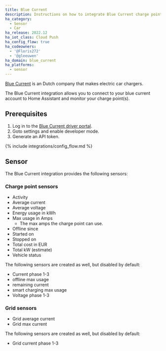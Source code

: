 ```yaml
---
title: Blue Current
description: Instructions on how to integrate Blue Current charge points within Home Assistant.
ha_category:
  - Sensor
  - Car
ha_release: 2022.12
ha_iot_class: Cloud Push
ha_config_flow: true
ha_codeowners:
  - '@Floris272'
  - '@gleeuwen'
ha_domain: blue_current
ha_platforms:
  - sensor
---
```


[Blue Current](https://www.bluecurrent.nl/) is an Dutch company that makes electric car chargers.

The Blue Current integration allows you to connect to your blue current account to Home Assistant and monitor your charge point(s).

## Prerequisites

1. Log in to the [Blue Current driver portal](https://bo.bluecurrent.nl/).
2. Goto settings and enable developer mode.
3. Generate an API token.

{% include integrations/config_flow.md %}

## Sensor

The Blue Current integration provides the following sensors:

### Charge point sensors

- Activity
- Average current
- Average voltage
- Energy usage in kWh
- Max usage in Amps
  - The max amps the charge point can use.
- Offline since
- Started on
- Stopped on
- Total cost in EUR
- Total kW (estimate)
- Vehicle status

The following sensors are created as well, but disabled by default:

- Current phase 1-3
- offline max usage
- remaining current
- smart charging max usage
- Voltage phase 1-3

### Grid sensors

- Grid average current
- Grid max current

The following sensors are created as well, but disabled by default:

- Grid current phase 1-3
